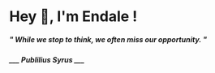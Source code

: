 <h1 title="head"> Hey 👋, I'm Endale !</h1>

**<h5><i>" While we stop to think, we often miss our opportunity. "</i></h5>**

*<b>___ Publilius Syrus ___</b>*
